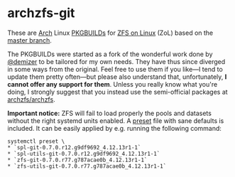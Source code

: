 # archzfs-git

These are [Arch](https://www.archlinux.org/) Linux [PKGBUILDs](https://wiki.archlinux.org/index.php/PKGBUILD) for [ZFS on Linux](http://zfsonlinux.org/) (ZoL) based on the [master branch](https://github.com/zfsonlinux/zfs).

The PKGBUILDs were started as a fork of the wonderful work done by [@demizer](https://github.com/demizer) to be tailored for my own needs. They have thus since diverged in some ways from the original. Feel free to use them if you like—I tend to update them pretty often—but please also understand that, unfortunately, **I cannot offer any support for them**. Unless you really know what you're doing, I strongly suggest that you instead use the semi-official packages at [archzfs/archzfs](https://github.com/archzfs/archzfs).

**Important notice:** ZFS will fail to load properly the pools and datasets without the right systemd units enabled. A [preset](https://www.freedesktop.org/software/systemd/man/systemd.preset.html) file with sane defaults is included. It can be easily applied by e.g. running the following command:

``` shell-script
systemctl preset \
* `spl-git-0.7.0.r12.g9df9692_4.12.13r1-1`
* `spl-utils-git-0.7.0.r12.g9df9692_4.12.13r1-1`
* `zfs-git-0.7.0.r77.g787acae0b_4.12.13r1-1`
* `zfs-utils-git-0.7.0.r77.g787acae0b_4.12.13r1-1`
